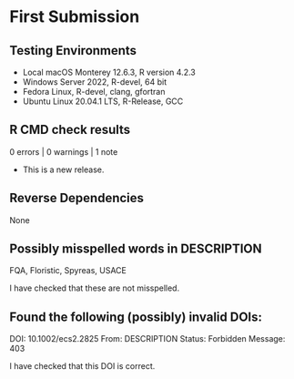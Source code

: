 # First Submission

## Testing Environments

* Local macOS Monterey 12.6.3, R version 4.2.3
* Windows Server 2022, R-devel, 64 bit
* Fedora Linux, R-devel, clang, gfortran
* Ubuntu Linux 20.04.1 LTS, R-Release, GCC

## R CMD check results

0 errors | 0 warnings | 1 note

* This is a new release.

## Reverse Dependencies

None

## Possibly misspelled words in DESCRIPTION

FQA, Floristic, Spyreas, USACE 

I have checked that these are not misspelled.

## Found the following (possibly) invalid DOIs:

DOI: 10.1002/ecs2.2825
From: DESCRIPTION
Status: Forbidden
Message: 403

I have checked that this DOI is correct.

